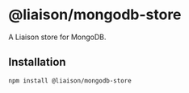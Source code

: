# @liaison/mongodb-store

A Liaison store for MongoDB.

## Installation

```
npm install @liaison/mongodb-store
```
